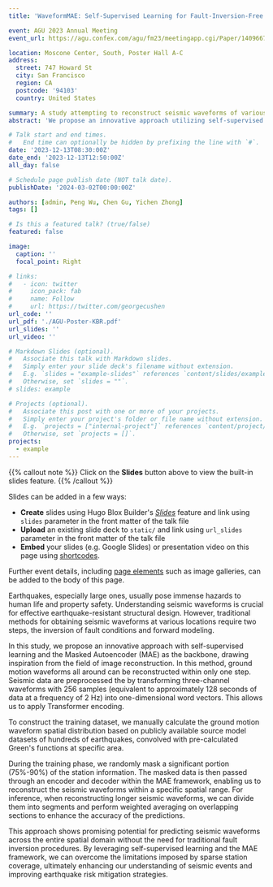 ```yaml
---
title: 'WaveformMAE: Self-Supervised Learning for Fault-Inversion-Free Reconstruction of Ground Motion Waveforms Across the Entire Area'

event: AGU 2023 Annual Meeting
event_url: https://agu.confex.com/agu/fm23/meetingapp.cgi/Paper/1409667

location: Moscone Center, South, Poster Hall A-C
address:
  street: 747 Howard St
  city: San Francisco
  region: CA
  postcode: '94103'
  country: United States

summary: A study attempting to reconstruct seismic waveforms of various locations across an entire region using the self-supervised learning approach of MAE, without the need for inversion in geophysics.
abstract: 'We propose an innovative approach utilizing self-supervised learning and Masked Autoencoder (MAE) to reconstruct ground motion waveforms throughout the area without relying on fault inversion. Preprocessing involves transforming three-channel waveforms into one-dimensional word vectors for Transformer encoding. During training, a significant portion (75%-99%) of station information is randomly masked, allowing MAE to reconstruct seismic waveforms within specific spatial ranges. Inference involves dividing longer waveforms into segments and performing weighted averaging for improved predictions. The training dataset is constructed manually based on publicly available source model datasets and pre-calculated Green's functions. This approach shows promising potential for predicting seismic waveforms across the entire spatial domain, enhancing our understanding of seismic events and improving earthquake risk mitigation strategies.'

# Talk start and end times.
#   End time can optionally be hidden by prefixing the line with `#`.
date: '2023-12-13T08:30:00Z'
date_end: '2023-12-13T12:50:00Z'
all_day: false

# Schedule page publish date (NOT talk date).
publishDate: '2024-03-02T00:00:00Z'

authors: [admin, Peng Wu, Chen Gu, Yichen Zhong]
tags: []

# Is this a featured talk? (true/false)
featured: false

image:
  caption: ''
  focal_point: Right

# links:
#   - icon: twitter
#     icon_pack: fab
#     name: Follow
#     url: https://twitter.com/georgecushen
url_code: ''
url_pdf: './AGU-Poster-KBR.pdf'
url_slides: ''
url_video: ''

# Markdown Slides (optional).
#   Associate this talk with Markdown slides.
#   Simply enter your slide deck's filename without extension.
#   E.g. `slides = "example-slides"` references `content/slides/example-slides.md`.
#   Otherwise, set `slides = ""`.
# slides: example

# Projects (optional).
#   Associate this post with one or more of your projects.
#   Simply enter your project's folder or file name without extension.
#   E.g. `projects = ["internal-project"]` references `content/project/deep-learning/index.md`.
#   Otherwise, set `projects = []`.
projects:
  - example
---
```


{{% callout note %}}
Click on the **Slides** button above to view the built-in slides feature.
{{% /callout %}}

Slides can be added in a few ways:

- **Create** slides using Hugo Blox Builder's [_Slides_](https://docs.hugoblox.com/reference/content-types/) feature and link using `slides` parameter in the front matter of the talk file
- **Upload** an existing slide deck to `static/` and link using `url_slides` parameter in the front matter of the talk file
- **Embed** your slides (e.g. Google Slides) or presentation video on this page using [shortcodes](https://docs.hugoblox.com/reference/markdown/).

Further event details, including [page elements](https://docs.hugoblox.com/reference/markdown/) such as image galleries, can be added to the body of this page.

Earthquakes, especially large ones, usually pose immense hazards to human life and property safety. Understanding seismic waveforms is crucial for effective earthquake-resistant structural design. However, traditional methods for obtaining seismic waveforms at various locations require two steps, the inversion of fault conditions and forward modeling.

In this study, we propose an innovative approach with self-supervised learning and the Masked Autoencoder (MAE) as the backbone, drawing inspiration from the field of image reconstruction. In this method, ground motion waveforms all around can be reconstructed within only one step. Seismic data are preprocessed the by transforming three-channel waveforms with 256 samples (equivalent to approximately 128 seconds of data at a frequency of 2 Hz) into one-dimensional word vectors. This allows us to apply Transformer encoding.

To construct the training dataset, we manually calculate the ground motion waveform spatial distribution based on publicly available source model datasets of hundreds of earthquakes, convolved with pre-calculated Green's functions at specific area.

During the training phase, we randomly mask a significant portion (75%-90%) of the station information. The masked data is then passed through an encoder and decoder within the MAE framework, enabling us to reconstruct the seismic waveforms within a specific spatial range. For inference, when reconstructing longer seismic waveforms, we can divide them into segments and perform weighted averaging on overlapping sections to enhance the accuracy of the predictions.

This approach shows promising potential for predicting seismic waveforms across the entire spatial domain without the need for traditional fault inversion procedures. By leveraging self-supervised learning and the MAE framework, we can overcome the limitations imposed by sparse station coverage, ultimately enhancing our understanding of seismic events and improving earthquake risk mitigation strategies.